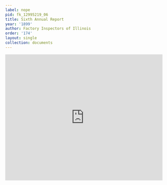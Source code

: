 ```yaml
---
label: nope
pid: fk_12995219_06
title: Sixth Annual Report
year: '1899'
author: Factory Inspectors of Illinois
order: '174'
layout: single
collection: documents
---
```

<iframe src="https://northwestern.app.box.com/embed/s/xfnjltjsqelltj6ygdmmyc6p6d1e3s3e?sortColumn=date&view=list" width="500" height="400" frameborder="0" allowfullscreen webkitallowfullscreen msallowfullscreen></iframe>
